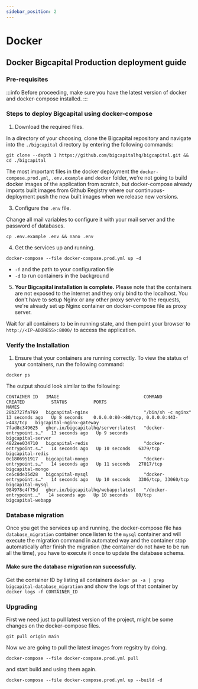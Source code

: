 ```yaml
---
sidebar_position: 2
---
```


# Docker

## Docker Bigcapital Production deployment guide

### Pre-requisites

:::info
Before proceeding, make sure you have the latest version of docker and docker-compose installed.
:::

### Steps to deploy Bigcapital using docker-compose

1. Download the required files. 

In a directory of your choosing, clone the Bigcapital repository and navigate into the `./bigcapital` directory by entering the following commands:

```
git clone --depth 1 https://github.com/bigcapitalhq/bigcapital.git && cd ./bigcapital
```

The most important files in the docker deployment the `docker-compose.prod.yml`, `.env.example` and `docker` folder, we're not going to build docker images of the application from scratch, but docker-compose already imports built images from Github Registry where our continuous-deployment push the new built images when we release new versions.

3. Configure the `.env` file.

Change all mail variables to configure it with your mail server and the password of databases.

```
cp .env.example .env && nano .env
```

4. Get the services up and running.

```
docker-compose --file docker-compose.prod.yml up -d
```

- `-f` and the path to your configuration file
- `-d` to run containers in the background

5. **Your Bigcapital installation is complete.** Please note that the containers are not exposed to the internet and they only bind to the localhost. You don't have to setup Nginx or any other proxy server to the requests, we're already set up Nginx container on docker-compose file as proxy server.

Wait for all containers to be in running state, and then point your browser to `http://<IP-ADDRESS>:8000/` to access the application.

### Verify the Installation

1. Ensure that your containers are running correctly. To view the status of your containers, run the following command:

```
docker ps
```

The output should look similar to the following:

```
CONTAINER ID   IMAGE                                COMMAND                  CREATED          STATUS          PORTS                                      NAMES
28b2727fa769   bigcapital-nginx                     "/bin/sh -c nginx"       13 seconds ago   Up 8 seconds    0.0.0.0:80->80/tcp, 0.0.0.0:443->443/tcp   bigcapital-nginx-gateway
7fad8c349625   ghcr.io/bigcapitalhq/server:latest   "docker-entrypoint.s…"   13 seconds ago   Up 9 seconds                                               bigcapital-server
4822ee034710   bigcapital-redis                     "docker-entrypoint.s…"   14 seconds ago   Up 10 seconds   6379/tcp                                   bigcapital-redis
0c1806951917   bigcapital-mongo                     "docker-entrypoint.s…"   14 seconds ago   Up 11 seconds   27017/tcp                                  bigcapital-mongo
ce5c8de35d28   bigcapital-mysql                     "docker-entrypoint.s…"   14 seconds ago   Up 10 seconds   3306/tcp, 33060/tcp                        bigcapital-mysql
984978c4f75d   ghcr.io/bigcapitalhq/webapp:latest   "/docker-entrypoint.…"   14 seconds ago   Up 10 seconds   80/tcp                                     bigcapital-webapp
```

### Database migration

Once you get the services up and running, the docker-compose file has `database_migration` container once listen to the `mysql` container and will execute the migration command in automated way and the container stop automatically after finish the migration (the container do not have to be run all the time), you have to execute it once to update the database schema.

#### Make sure the database migration ran successfully.

Get the container ID by listing all containers `docker ps -a | grep bigcapital-database_migration` and show the logs of that container by `docker logs -f CONTAINER_ID`

### Upgrading

First we need just to pull latest version of the project, might be some changes on the docker-compose files.

```
git pull origin main
```

Now we are going to pull the latest images from regsitry by doing.

```
docker-compose --file docker-compose.prod.yml pull
```

and start build and using them again.

```
docker-compose --file docker-compose.prod.yml up --build -d
```